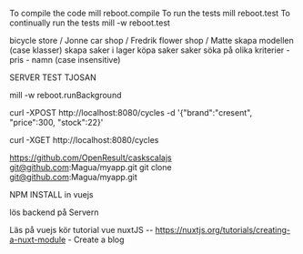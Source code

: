 To compile the code mill reboot.compile To run the tests mill reboot.test To continually run the tests mill -w reboot.test

bicycle store / Jonne
car shop / Fredrik
flower shop / Matte
skapa modellen (case klasser) 
skapa saker i lager 
köpa saker 
saker söka på olika kriterier - pris - namn (case insensitive)

SERVER TEST TJOSAN

mill -w reboot.runBackground        

curl -XPOST http://localhost:8080/cycles -d '{"brand":"cresent", "price":300, "stock":22}'

curl -XGET http://localhost:8080/cycles 

https://github.com/OpenResult/caskscalajs
git@github.com:Magua/myapp.git
git clone git@github.com:Magua/myapp.git

NPM INSTALL in vuejs

lös backend på Servern

Läs på vuejs
kör tutorial vue nuxtJS -- https://nuxtjs.org/tutorials/creating-a-nuxt-module - Create a blog




